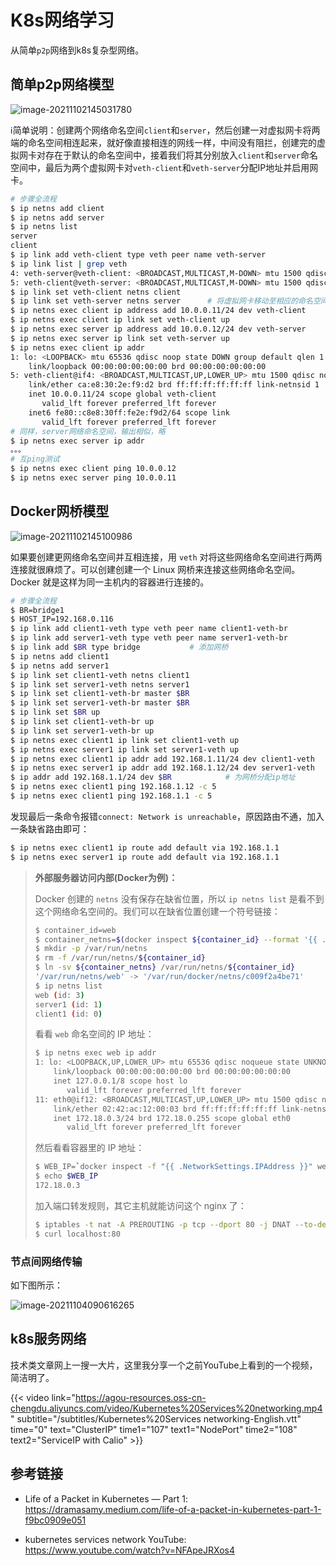 # K8s网络学习


从简单`p2p`网络到k8s复杂型网络。

## 简单p2p网络模型

![image-20211102145031780](https://agou-images.oss-cn-qingdao.aliyuncs.com/others/image-20211102145031780.png)

:information_source:简单说明：创建两个网络命名空间`client`和`server`，然后创建一对虚拟网卡将两端的命名空间相连起来，就好像直接相连的网线一样，中间没有阻拦，创建完的虚拟网卡对存在于默认的命名空间中，接着我们将其分别放入`client`和`server`命名空间中，最后为两个虚拟网卡对`veth-client`和`veth-server`分配IP地址并启用网卡。

<!--more-->

```bash
# 步骤全流程
$ ip netns add client
$ ip netns add server
$ ip netns list
server
client
$ ip link add veth-client type veth peer name veth-server
$ ip link list | grep veth
4: veth-server@veth-client: <BROADCAST,MULTICAST,M-DOWN> mtu 1500 qdisc noop state DOWN mode DEFAULT group default qlen 1000
5: veth-client@veth-server: <BROADCAST,MULTICAST,M-DOWN> mtu 1500 qdisc noop state DOWN mode DEFAULT group default qlen 1000
$ ip link set veth-client netns client
$ ip link set veth-server netns server		# 将虚拟网卡移动至相应的命名空间去，此时默认的网络命名空间中将不复存在
$ ip netns exec client ip address add 10.0.0.11/24 dev veth-client
$ ip netns exec client ip link set veth-client up
$ ip netns exec server ip address add 10.0.0.12/24 dev veth-server
$ ip netns exec server ip link set veth-server up
$ ip netns exec client ip addr
1: lo: <LOOPBACK> mtu 65536 qdisc noop state DOWN group default qlen 1		# 默认的lo暂时用不到，所以在此就不启用了
    link/loopback 00:00:00:00:00:00 brd 00:00:00:00:00:00
5: veth-client@if4: <BROADCAST,MULTICAST,UP,LOWER_UP> mtu 1500 qdisc noqueue `state UP` group default qlen 1000		# 可以看到网卡已被成功启用
    link/ether ca:e8:30:2e:f9:d2 brd ff:ff:ff:ff:ff:ff link-netnsid 1
    inet 10.0.0.11/24 scope global veth-client
       valid_lft forever preferred_lft forever
    inet6 fe80::c8e8:30ff:fe2e:f9d2/64 scope link
       valid_lft forever preferred_lft forever
# 同样，server网络命名空间，输出相似，略
$ ip netns exec server ip addr
。。。
# 互ping测试
$ ip netns exec client ping 10.0.0.12
$ ip netns exec server ping 10.0.0.11
```

## Docker网桥模型

![image-20211102145100986](https://agou-images.oss-cn-qingdao.aliyuncs.com/others/image-20211102145100986.png)

如果要创建更网络命名空间并互相连接，用 `veth` 对将这些网络命名空间进行两两连接就很麻烦了。可以创建创建一个 Linux 网桥来连接这些网络命名空间。Docker 就是这样为同一主机内的容器进行连接的。

```bash
# 步骤全流程
$ BR=bridge1
$ HOST_IP=192.168.0.116
$ ip link add client1-veth type veth peer name client1-veth-br			# 添加虚拟网卡与虚拟网桥对
$ ip link add server1-veth type veth peer name server1-veth-br
$ ip link add $BR type bridge			# 添加网桥
$ ip netns add client1
$ ip netns add server1
$ ip link set client1-veth netns client1
$ ip link set server1-veth netns server1
$ ip link set client1-veth-br master $BR
$ ip link set server1-veth-br master $BR
$ ip link set $BR up
$ ip link set client1-veth-br up
$ ip link set server1-veth-br up
$ ip netns exec client1 ip link set client1-veth up
$ ip netns exec server1 ip link set server1-veth up
$ ip netns exec client1 ip addr add 192.168.1.11/24 dev client1-veth
$ ip netns exec server1 ip addr add 192.168.1.12/24 dev server1-veth
$ ip addr add 192.168.1.1/24 dev $BR			# 为网桥分配ip地址
$ ip netns exec client1 ping 192.168.1.12 -c 5
$ ip netns exec client1 ping 192.168.1.1 -c 5
```

发现最后一条命令报错`connect: Network is unreachable`，原因路由不通，加入一条缺省路由即可：

```bash
$ ip netns exec client1 ip route add default via 192.168.1.1
$ ip netns exec server1 ip route add default via 192.168.1.1
```

> **外部服务器访问内部(Docker为例)：**
>
> Docker 创建的 `netns` 没有保存在缺省位置，所以 `ip netns list` 是看不到这个网络命名空间的。我们可以在缺省位置创建一个符号链接：
>
> ```bash
> $ container_id=web
> $ container_netns=$(docker inspect ${container_id} --format '{{ .NetworkSettings.SandboxKey }}')
> $ mkdir -p /var/run/netns
> $ rm -f /var/run/netns/${container_id}
> $ ln -sv ${container_netns} /var/run/netns/${container_id}
> '/var/run/netns/web' -> '/var/run/docker/netns/c009f2a4be71'
> $ ip netns list
> web (id: 3)
> server1 (id: 1)
> client1 (id: 0)
> ```
>
>
> 看看 `web` 命名空间的 IP 地址：
>
> ```bash
> $ ip netns exec web ip addr
> 1: lo: <LOOPBACK,UP,LOWER_UP> mtu 65536 qdisc noqueue state UNKNOWN group default qlen 1
>     link/loopback 00:00:00:00:00:00 brd 00:00:00:00:00:00
>     inet 127.0.0.1/8 scope host lo
>        valid_lft forever preferred_lft forever
> 11: eth0@if12: <BROADCAST,MULTICAST,UP,LOWER_UP> mtu 1500 qdisc noqueue state UP group default
>     link/ether 02:42:ac:12:00:03 brd ff:ff:ff:ff:ff:ff link-netnsid 0
>     inet 172.18.0.3/24 brd 172.18.0.255 scope global eth0
>        valid_lft forever preferred_lft forever
> ```
>
> 然后看看容器里的 IP 地址：
>
> ```bash
> $ WEB_IP=`docker inspect -f "{{ .NetworkSettings.IPAddress }}" web`
> $ echo $WEB_IP
> 172.18.0.3
> ```
>
> 加入端口转发规则，其它主机就能访问这个 nginx 了：
>
> ```bash
> $ iptables -t nat -A PREROUTING -p tcp --dport 80 -j DNAT --to-destination $WEB_IP:80
> $ curl localhost:80
> ```

### 节点间网络传输

如下图所示：

![image-20211104090616265](https://agou-images.oss-cn-qingdao.aliyuncs.com/others/simple-network-k8s.gif)

## k8s服务网络

技术类文章网上一搜一大片，这里我分享一个之前YouTube上看到的一个视频，简洁明了。

{{< video link="https://agou-resources.oss-cn-chengdu.aliyuncs.com/video/Kubernetes%20Services%20networking.mp4" subtitle="/subtitles/Kubernetes%20Services networking-English.vtt" time="0" text="ClusterIP" time1="107" text1="NodePort" time2="108" text2="ServiceIP with Calio" >}}



<!-- {{< vidnosub link="/subtitles/Kubernetes%20Services%20networking.mp4"  time="0" text="ClusterIP" time1="107" text1="NodePort" time2="108" text2="ServiceIP with Calio" >}} -->


## 参考链接

- Life of a Packet in Kubernetes — Part 1: https://dramasamy.medium.com/life-of-a-packet-in-kubernetes-part-1-f9bc0909e051

- kubernetes services network YouTube: https://www.youtube.com/watch?v=NFApeJRXos4

